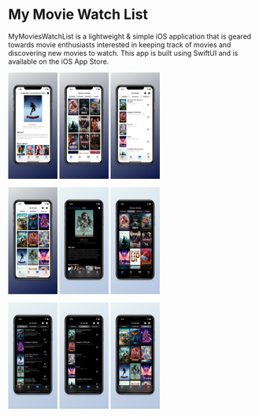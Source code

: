 # My Movie Watch List 

MyMoviesWatchList is a lightweight & simple iOS application that is geared towards movie enthusiasts interested in keeping track of movies and discovering new movies to watch. This app is built using SwiftUI and is available on the iOS App Store. 



<p float="left"> 
    <img src="./MyMoviesApp/Assets/Screenshots/light1.png" width="100"/>
    <img src="./MyMoviesApp/Assets/Screenshots/light2.png" width="100"/>
    <img src="./MyMoviesApp/Assets/Screenshots/light3.png" width="100"/>
</p>

<p> 
    <img src="./MyMoviesApp/Assets/Screenshots/light4.png" width="100"/>
    <img src="./MyMoviesApp/Assets/Screenshots/dark1.png" width="100"/>
    <img src="./MyMoviesApp/Assets/Screenshots/dark2.png" width="100"/>
</p>


<p> 
    <img src="./MyMoviesApp/Assets/Screenshots/dark3.png" width="100"/>
    <img src="./MyMoviesApp/Assets/Screenshots/dark4.png" width="100"/>
    <img src="./MyMoviesApp/Assets/Screenshots/dark5.png" width="100"/>
</p>

